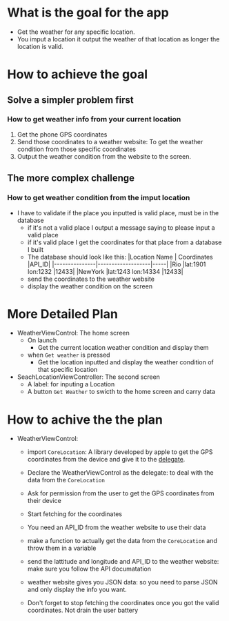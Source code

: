 # What is the goal for the app
* Get the weather for any specific location.
* You imput a location it output the weather of that location as longer the location is valid.

# How to achieve the goal
## Solve a simpler problem first
### How to get weather info from your current location
1. Get the phone GPS coordinates
1. Send those coordinates to a weather website: To get the weather condition from those specific coordinates
1. Output the weather condition from the website to the screen.

## The more complex challenge
### How to get weather condition from the imput location
* I have to validate if the place you inputted is valid place, must be in the database
  * if it's not a valid place I output a message saying to please input a valid place
  * if it's valid place I get the coordinates for that place from a database I built
  * The database should look like this:
      |Location Name  | Coordinates       |API_ID|
      |---------------|-------------------|-----|
      |Rio            |lat:1901 lon:1232  |12433|
      |NewYork        |lat:1243 lon:14334 |12433|
  * send the coordinates to the weather website
  * display the weather condition on the screen

# More Detailed Plan
* WeatherViewControl: The home screen
  * On launch
    * Get the current location weather condition and display them
  * when `Get weather` is pressed
    * Get the location inputted and display the weather condition of that specific location
* SeachLocationViewController: The second screen
  * A label: for inputing a Location
  * A button `Get Weather` to swicth to the home screen and carry data

# How to achive the the plan
* WeatherViewControl:
  * import `CoreLocation`: A library developed by apple to get the GPS coordinates from the device and give it to the [delegate](https://www.andrewcbancroft.com/2015/04/08/how-delegation-works-a-swift-developer-guide/ "A class to receive the GPS data once CoreLocation has finished finding them").
  * Declare the WeatherViewControl as the delegate: to deal with the data from the `CoreLocation`
  * Ask for permission from the user to get the GPS coordinates from their device
  * Start fetching for the coordinates

  * You need an API_ID from the weather website to use their data
  * make a function to actually get the data from the `CoreLocation` and throw them in a variable
  * send the lattitude and longitude and API_ID to the weather website: make sure you follow the API documatation
  * weather website gives you JSON data: so you need to parse JSON and only display the info you want.
  * Don't forget to stop fetching the coordinates once you got the valid coordinates. Not drain the user battery
